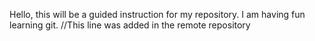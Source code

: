 Hello, this will be a guided instruction for my repository. 
I am having fun learning git. //This line was added in the remote repository
